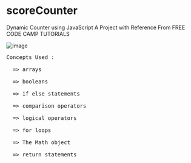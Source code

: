 # scoreCounter
 
 Dynamic Counter using JavaScript
 A Project with Reference From FREE CODE CAMP TUTORIALS

![image](https://user-images.githubusercontent.com/86430227/218300223-823075aa-42eb-4faf-9036-92a89211f68c.png)

<pre>
Concepts Used :<br />
  => arrays<br />
  => booleans<br />
  => if else statements<br />
  => comparison operators<br />
  => logical operators<br />
  => for loops<br />
  => The Math object<br />
  => return statements<br />
</pre>
